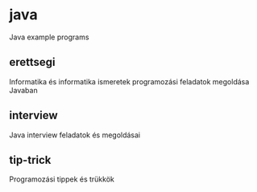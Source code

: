 # java
Java example programs

## erettsegi
Informatika és informatika ismeretek programozási feladatok megoldása Javaban

## interview
Java interview feladatok és megoldásai

## tip-trick
Programozási tippek és trükkök
